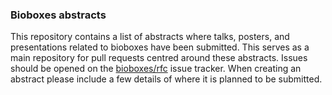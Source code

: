 ### Bioboxes abstracts

This repository contains a list of abstracts where talks, posters, and
presentations related to bioboxes have been submitted. This serves as a main
repository for pull requests centred around these abstracts. Issues should be
opened on the [bioboxes/rfc][issue] issue tracker. When creating an abstract
please include a few details of where it is planned to be submitted.

[issue]: https://github.com/bioboxes/rfc/issues
